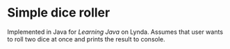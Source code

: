 # Simple dice roller

Implemented in Java for *Learning Java* on Lynda. Assumes that user wants to roll two dice at once and prints the result to console.
